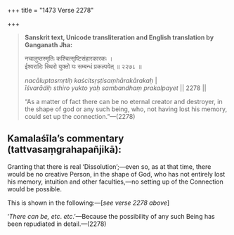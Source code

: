 +++
title = "1473 Verse 2278"

+++
> **Sanskrit text, Unicode transliteration and English translation by Ganganath Jha:** 
>
> नचालुप्तस्मृतिः कश्चित्सृष्टिसंहारकारकः ।  
> ईश्वरादिः स्थिरो युक्तो यः सम्बन्धं प्रकल्पयेत् ॥ २२७८ ॥ 
>
> *nacāluptasmṛtiḥ kaścitsṛṣṭisaṃhārakārakaḥ* \|  
> *īśvarādiḥ sthiro yukto yaḥ sambandhaṃ prakalpayet* \|\| 2278 \|\| 
>
> “As a matter of fact there can be no eternal creator and destroyer, in the shape of god or any such being, who, not having lost his memory, could set up the connection.”—(2278)



## Kamalaśīla’s commentary (tattvasaṃgrahapañjikā):

Granting that there is real ‘Dissolution’;—even so, as at that time, there would be no creative Person, in the shape of God, who has not entirely lost his memory, intuition and other faculties,—no setting up of the Connection would be possible.

This is shown in the following:—[*see verse 2278 above*]

‘*There can be, etc*. *etc*.’—Because the possibility of any such Being has been repudiated in detail.—(2278)



